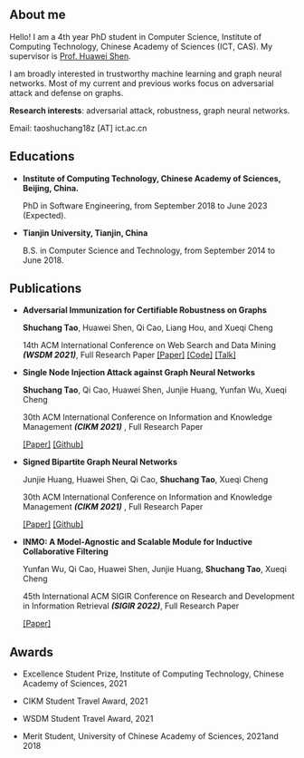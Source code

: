 ## About me

Hello! I am a 4th year PhD student in Computer Science, Institute of Computing Technology, Chinese Academy of Sciences (ICT, CAS). My supervisor is [Prof. Huawei Shen](http://www.bigdatalab.ac.cn/~shenhuawei/). 

I am broadly interested in trustworthy machine learning and graph neural networks. Most of my current and previous works focus on adversarial attack and defense on graphs. 

**Research interests**: adversarial attack, robustness, graph neural networks. 

Email: taoshuchang18z [AT] ict.ac.cn

## Educations

- **Institute of Computing Technology, Chinese Academy of Sciences, Beijing, China.**
  
  PhD in Software Engineering, from September 2018 to June 2023 (Expected).
  
- **Tianjin University, Tianjin, China**

  B.S. in Computer Science and Technology, from September 2014 to June 2018.



## Publications

- **Adversarial Immunization for Certifiable Robustness on Graphs**
  
   **Shuchang Tao**, Huawei Shen, Qi Cao, Liang Hou, and Xueqi Cheng
   
   14th ACM International Conference on Web Search and Data Mining ***(WSDM 2021)***, Full Research Paper
   [[Paper]](https://arxiv.org/abs/2007.09647) [[Code]](https://github.com/TaoShuchang/AdvImmune) [[Talk]](https://www.bilibili.com/video/BV1n5411m7ZH)

- **Single Node Injection Attack against Graph Neural Networks**
  
   **Shuchang Tao**, Qi Cao, Huawei Shen, Junjie Huang, Yunfan Wu, Xueqi Cheng
   
   30th ACM International Conference on Information and Knowledge Management ***(CIKM 2021)*** , Full Research Paper
   
   [[Paper]](https://arxiv.org/abs/2108.13049) [[Github]](https://github.com/TaoShuchang/G-NIA)

- **Signed Bipartite Graph Neural Networks**
  
  Junjie Huang, Huawei Shen, Qi Cao, **Shuchang Tao**, Xueqi Cheng
  
  30th ACM International Conference on Information and Knowledge Management ***(CIKM 2021)*** , Full Research Paper
  
   [[Paper]](https://arxiv.org/abs/2108.09638) [[Github]](https://github.com/huangjunjie-cs/SBGNN)

- **INMO: A Model-Agnostic and Scalable Module for Inductive Collaborative Filtering**
  
   Yunfan Wu, Qi Cao, Huawei Shen, Junjie Huang, **Shuchang Tao**, Xueqi Cheng
   
   45th International ACM SIGIR Conference on Research and Development in Information Retrieval ***(SIGIR 2022)***, Full Research Paper
   
   [[Paper]](https://arxiv.org/abs/2107.05247) 



## Awards

- Excellence Student Prize, Institute of Computing Technology, Chinese Academy of Sciences, 2021

- CIKM Student Travel Award, 2021

- WSDM Student Travel Award, 2021

- Merit Student, University of Chinese Academy of Sciences, 2021and 2018

  

